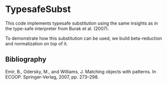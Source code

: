 TypesafeSubst
=============

This code implements typesafe substitution using the same insights as in the type-safe
interpreter from Burak et al. (2007).

To demonstrate how this substitution can be used, we build beta-reduction and normalization on top of it.

Bibliography
------------
Emir, B., Odersky, M., and Williams, J. Matching objects with patterns. In
ECOOP. Springer-Verlag, 2007, pp. 273–298.
